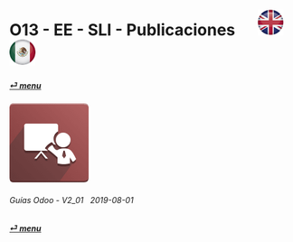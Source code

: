 # O13 - EE - SLI - Publicaciones &nbsp;&nbsp;&nbsp;&nbsp; [![en-uk](/doc/img/en-uk_flag_button_small.png)](/en-uk/o13/ee/sli/en-uk-o13-ee-sli-slides-guides.md) [ ![es-mx](/doc/img/es-mx_flag_button_small.png)](/es-mx/o13/ee/sli/es-mx-o13-ee-sli-slides-guides.md)
#### [_&#x23CE; menu_](/es-mx/o13/ee/es-mx-o13-ee-guides-menu.md "Regresar al menúu de EE")  
### ![sli](/doc/img/website_slides.png)
	
###### Guías Odoo - V2_01 &nbsp; 2019-08-01  
**[_&#x23CE; menu_](/es-mx/o13/ee/es-mx-o13-ee-guides-menu.md)**  
